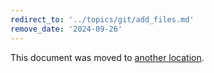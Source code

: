 ```yaml
---
redirect_to: '../topics/git/add_files.md'
remove_date: '2024-09-26'
---
```


This document was moved to [another location](../topics/git/add_files.md).

<!-- This redirect file can be deleted after <2024-09-26>. -->
<!-- Redirects that point to other docs in the same project expire in three months. -->
<!-- Redirects that point to docs in a different project or site (for example, link is not relative and starts with `https:`) expire in one year. -->
<!-- Before deletion, see: https://docs.gitlab.com/ee/development/documentation/redirects.html -->
